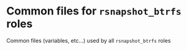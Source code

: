# Common files for `rsnapshot_btrfs` roles

Common files (variables, etc...) used by all `rsnapshot_btrfs` roles
